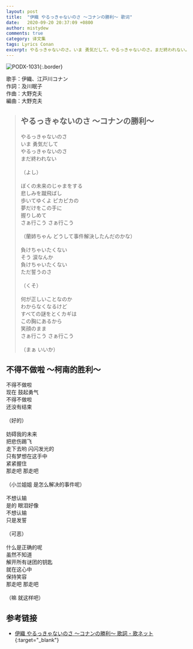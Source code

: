 ```yaml
---
layout: post
title:  "伊織 やるっきゃないのさ 〜コナンの勝利〜 歌词"
date:   2020-09-20 20:37:09 +0800
author: mistydew
comments: true
category: 译文集
tags: Lyrics Conan
excerpt: やるっきゃないのさ。いま 勇気だして。やるっきゃないのさ。まだ終われない。
---
```

![PODX-1031](https://www.generasia.com/w/images/6/6f/IORI_BGI_S.jpg){:.border}

歌手：伊織、江戸川コナン<br>
作詞：及川眠子<br>
作曲：大野克夫<br>
編曲：大野克夫

<blockquote class="original">
  <h2>やるっきゃないのさ 〜コナンの勝利〜</h2>
  <p>
    やるっきゃないのさ<br>
    いま 勇気だして<br>
    やるっきゃないのさ<br>
    まだ終われない<br>
    <br>
    （よし）<br>
    <br>
    ぼくの未来のじゃまをする<br>
    悲しみを蹴飛ばし<br>
    歩いてゆくよ ピカピカの<br>
    夢だけをこの手に<br>
    握りしめて<br>
    さぁ行こう さぁ行こう<br>
    <br>
    （蘭姉ちゃん どうして事件解決したんだのかな）<br>
    <br>
    負けちゃいたくない<br>
    そう 涙なんか<br>
    負けちゃいたくない<br>
    ただ誓うのさ<br>
    <br>
    （くそ）<br>
    <br>
    何が正しいことなのか<br>
    わからなくなるけど<br>
    すべての謎をとくカギは<br>
    この胸にあるから<br>
    笑顔のまま<br>
    さぁ行こう さぁ行こう<br>
    <br>
    （まぁ いいか）
  </p>
</blockquote>

<div class="translation">
  <h2>不得不做啦 ～柯南的胜利～</h2>
  <p>
    不得不做啦<br>
    现在 鼓起勇气<br>
    不得不做啦<br>
    还没有结束<br>
    <br>
    （好的）<br>
    <br>
    妨碍我的未来<br>
    把悲伤踢飞<br>
    走下去哟 闪闪发光的<br>
    只有梦想在这手中<br>
    紧紧握住<br>
    那走吧 那走吧<br>
    <br>
    （小兰姐姐 是怎么解决的事件呢）<br>
    <br>
    不想认输<br>
    是的 眼泪好像<br>
    不想认输<br>
    只是发誓<br>
    <br>
    （可恶）<br>
    <br>
    什么是正确的呢<br>
    虽然不知道<br>
    解开所有谜团的钥匙<br>
    就在这心中<br>
    保持笑容<br>
    那走吧 那走吧<br>
    <br>
    （嘛 就这样吧）
  </p>
</div>

## 参考链接

* [伊織 やるっきゃないのさ 〜コナンの勝利〜 歌詞 - 歌ネット](https://www.uta-net.com/song/57573/){:target="_blank"}
